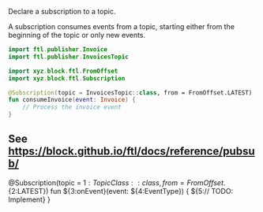 Declare a subscription to a topic.

A subscription consumes events from a topic, starting either from the beginning of the topic or only new events.

```kotlin
import ftl.publisher.Invoice
import ftl.publisher.InvoicesTopic

import xyz.block.ftl.FromOffset
import xyz.block.ftl.Subscription

@Subscription(topic = InvoicesTopic::class, from = FromOffset.LATEST)
fun consumeInvoice(event: Invoice) {
	// Process the invoice event
}
```

See https://block.github.io/ftl/docs/reference/pubsub/
---

@Subscription(topic = ${1:TopicClass}::class, from = FromOffset.${2:LATEST})
fun ${3:onEvent}(event: ${4:EventType}) {
	${5:// TODO: Implement}
} 
